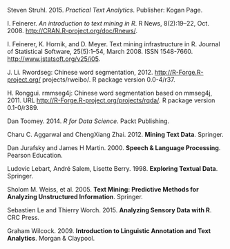 Steven Struhl. 2015. *Practical Text Analytics*. Publisher: Kogan Page.I. Feinerer. *An introduction to text mining in R*. R News, 8(2):19–22, Oct. 2008.http://CRAN.R-project.org/doc/Rnews/.I. Feinerer, K. Hornik, and D. Meyer. Text mining infrastructure in R. Journal of Statistical Software, 25(5):1–54, March 2008. ISSN 1548-7660. http://www.jstatsoft.org/v25/i05.J. Li. Rwordseg: Chinese word segmentation, 2012. http://R-Forge.R-project.org/ projects/rweibo/. R package version 0.0-4/r37.H. Ronggui. rmmseg4j: Chinese word segmentation based on mmseg4j, 2011. URL http://R-Forge.R-project.org/projects/rqda/. R package version 0.1-0/r389.Dan Toomey. 2014. *R for Data Science*. Packt Publishing.Charu C. Aggarwal and ChengXiang Zhai. 2012. **Mining Text Data**. Springer.Dan Jurafsky and James H Martin. 2000. **Speech & Language Processing**. Pearson Education.Ludovic Lebart, André Salem, Lisette Berry. 1998. **Exploring Textual Data**. Springer.Sholom M. Weiss, et al. 2005. **Text Mining: Predictive Methods for Analyzing Unstructured Information**. Springer.Sebastien Le and Thierry Worch. 2015. **Analyzing Sensory Data with R**. CRC Press. Graham Wilcock. 2009. **Introduction to Linguistic Annotation and Text Analytics**. Morgan & Claypool.